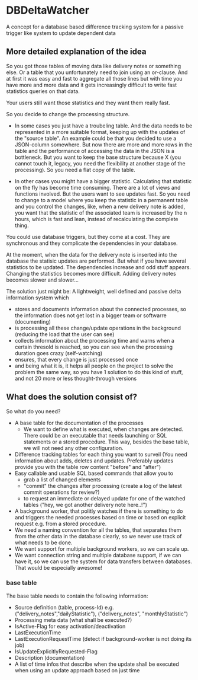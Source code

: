 # DBDeltaWatcher
A concept for a database based difference tracking system for a passive trigger like system to update dependent data

## More detailed explanation of the idea
So you got those tables of moving data like delivery notes or something else. Or a table that you unfortunately need to join using an or-clause. And at first it was easy and fast to aggregate all those lines but with time you have more and more data and it gets increasingly difficult to write fast statistics queries on that data. 

Your users still want those statistics and they want them really fast. 

So you decide to change the processing structure.  

- In some cases you just have a troubeling table. And the data needs to be represented in a more suitable format, keeping up with the updates of the "source table". An example could be that you decided to use a JSON-column somewhere. But now there are more and more rows in the table and the performance of accessing the data in the JSON is a bottleneck. But you want to keep the base structure because X (you cannot touch it, legacy, you need the flexibility at another stage of the processing). So you need a flat copy of the table.

- In other cases you might have a bigger statistic. Calculating that statistic on the fly has become time consuming. There are a lot of views and functions involved. But the users want to see updates fast. So you need to change to a model where you keep the statistic in a permanent table and you control the changes, like, when a new delivery note is added, you want that the statistic of the associated team is increased by the n hours, which is fast and lean, instead of recalculating the complete thing.

You could use database triggers, but they come at a cost. They are synchronous and they complicate the dependencies in your database. 

At the moment, when the data for the delivery note is inserted into the database the statisic updates are performed. But what if you have several statistics to be updated. The dependencies increase and odd stuff appears. Changing the statistics becomes more difficult. Adding delivery notes becomes slower and slower...

The solution just might be: A lightweight, well defined and passive delta information system which

- stores and documents information about the connected processes, so the information does not get lost in a bigger team or softwarre (documenting)
- is processing all these change/update operations in the background (reducing the load that the user can see)
- collects information about the processing time and warns when a certain thresold is reached, so you can see when the processing duration goes crazy (self-watching)
- ensures, that every change is just processed once
- and being what it is, it helps all people on the project to solve the problem the same way, so you have 1 solution to do this kind of stuff, and not 20 more or less thought-through versions

## What does the solution consist of?

So what do you need? 
- A base table for the documentation of the processes
  - We want to define what is executed, when changes are detected. There could be an executable that needs launching or SQL statements or a stored procedure. This way, besides the base table, we will not need any other configuration.
- Difference tracking tables for each thing you want to surveil (You need information about adds, deletes and updates. Preferably updates provide you with the table row content "before" and "after") 
- Easy callable and usable SQL based commands that allow you to 
  - grab a list of changed elements
  - "commit" the changes after processing (create a log of the latest commit operations for review?)
  - to request an immediate or delayed update for one of the watched tables ("hey, we got another delivery note here..!") 
- A background worker, that politly watches if there is something to do and triggers the needed processes based on time or based on explicit request e.g. from a stored procedure.
- We need a naming convention for all the tables, that separates them from the other data in the database clearly, so we never use track of what needs to be done.
- We want support for multiple background workers, so we can scale up.
- We want connection string and multiple database support, if we can have it, so we can use the system for data transfers between databases. That would be especially awesome!

### base table

The base table needs to contain the following information:
- Source definition (table, process-Id) e.g. ("delivery_notes","dailyStatistic"), ("delivery_notes", "monthlyStatistic") 
- Processing meta data (what shall be executed?)
- IsActive-Flag for easy activation/deactivation
- LastExecutionTime
- LastExecutionRequestTime (detect if background-worker is not doing its job)
- IsUpdateExplicitlyRequested-Flag
- Description (documentation)
- A list of time infos that describe when the update shall be executed when using an update approach based on just time

